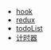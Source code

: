   - [hook](/2code/front-end/React/hook.md)
   - [redux](/2code/front-end/React/redux.md)
   - [todoList](/2code/front-end/React/todoList.md)
   - [计时器](/2code/front-end/React/计时器.md)
